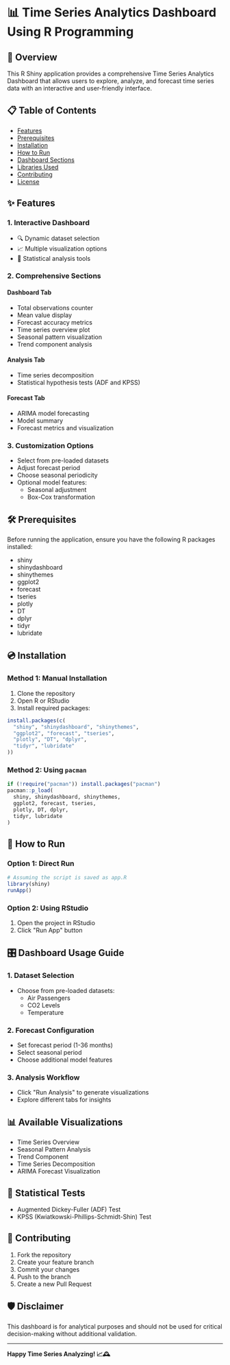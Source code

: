 # 📊 Time Series Analytics Dashboard Using R Programming

## 🌟 Overview

This R Shiny application provides a comprehensive Time Series Analytics Dashboard that allows users to explore, analyze, and forecast time series data with an interactive and user-friendly interface.

## 📋 Table of Contents
- [Features](#-features)
- [Prerequisites](#-prerequisites)
- [Installation](#-installation)
- [How to Run](#-how-to-run)
- [Dashboard Sections](#-dashboard-sections)
- [Libraries Used](#-libraries-used)
- [Contributing](#-contributing)
- [License](#-license)

## ✨ Features

### 1. Interactive Dashboard
- 🔍 Dynamic dataset selection
- 📈 Multiple visualization options
- 🧮 Statistical analysis tools

### 2. Comprehensive Sections

#### Dashboard Tab
- Total observations counter
- Mean value display
- Forecast accuracy metrics
- Time series overview plot
- Seasonal pattern visualization
- Trend component analysis

#### Analysis Tab
- Time series decomposition
- Statistical hypothesis tests (ADF and KPSS)

#### Forecast Tab
- ARIMA model forecasting
- Model summary
- Forecast metrics and visualization

### 3. Customization Options
- Select from pre-loaded datasets
- Adjust forecast period
- Choose seasonal periodicity
- Optional model features:
  - Seasonal adjustment
  - Box-Cox transformation

## 🛠 Prerequisites

Before running the application, ensure you have the following R packages installed:

- shiny
- shinydashboard
- shinythemes
- ggplot2
- forecast
- tseries
- plotly
- DT
- dplyr
- tidyr
- lubridate

## 💿 Installation

### Method 1: Manual Installation
1. Clone the repository
2. Open R or RStudio
3. Install required packages:
```R
install.packages(c(
  "shiny", "shinydashboard", "shinythemes", 
  "ggplot2", "forecast", "tseries", 
  "plotly", "DT", "dplyr", 
  "tidyr", "lubridate"
))
```

### Method 2: Using `pacman`
```R
if (!require("pacman")) install.packages("pacman")
pacman::p_load(
  shiny, shinydashboard, shinythemes, 
  ggplot2, forecast, tseries, 
  plotly, DT, dplyr, 
  tidyr, lubridate
)
```

## 🚀 How to Run

### Option 1: Direct Run
```R
# Assuming the script is saved as app.R
library(shiny)
runApp()
```

### Option 2: Using RStudio
1. Open the project in RStudio
2. Click "Run App" button

## 🎛 Dashboard Usage Guide

### 1. Dataset Selection
- Choose from pre-loaded datasets:
  - Air Passengers
  - CO2 Levels
  - Temperature

### 2. Forecast Configuration
- Set forecast period (1-36 months)
- Select seasonal period
- Choose additional model features

### 3. Analysis Workflow
- Click "Run Analysis" to generate visualizations
- Explore different tabs for insights

## 📊 Available Visualizations
- Time Series Overview
- Seasonal Pattern Analysis
- Trend Component
- Time Series Decomposition
- ARIMA Forecast Visualization

## 🧪 Statistical Tests
- Augmented Dickey-Fuller (ADF) Test
- KPSS (Kwiatkowski-Phillips-Schmidt-Shin) Test

## 🤝 Contributing
1. Fork the repository
2. Create your feature branch
3. Commit your changes
4. Push to the branch
5. Create a new Pull Request

## 🛡 Disclaimer
This dashboard is for analytical purposes and should not be used for critical decision-making without additional validation.

---

**Happy Time Series Analyzing! 📈🕰️**
